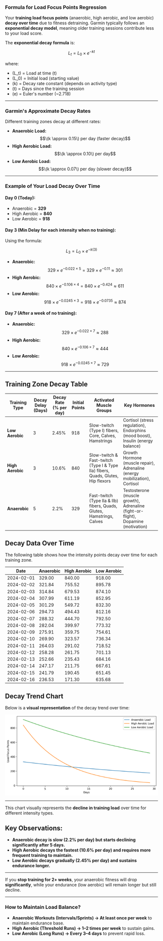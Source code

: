 ### **Formula for Load Focus Points Regression**  

Your **training load focus points** (anaerobic, high aerobic, and low aerobic) **decay over time** due to fitness detraining. Garmin typically follows an **exponential decay model**, meaning older training sessions contribute less to your load score.  

The **exponential decay formula** is:  

$$L_t = L_0 \times e^{-kt}$$

where:  
- \(L_t\) = Load at time \(t\)  
- \(L_0\) = Initial load (starting value)  
- \(k\) = Decay rate constant (depends on activity type)  
- \(t\) = Days since the training session  
- \(e\) = Euler's number (~2.718)  

---

### **Garmin's Approximate Decay Rates**  
Different training zones decay at different rates:  
- **Anaerobic Load:** $$\(k \approx 0.15\) per day (faster decay)$$
- **High Aerobic Load:** $$\(k \approx 0.10\) per day$$
- **Low Aerobic Load:** $$\(k \approx 0.07\) per day (slower decay)$$

---

### **Example of Your Load Decay Over Time**  

#### **Day 0 (Today):**  
- Anaerobic = **329**  
- High Aerobic = **840**  
- Low Aerobic = **918**  

#### **Day 3 (Min Delay for each intensity when no training):**  
Using the formula:  

$$L_3 = L_0 \times e^{-k(3)}$$

- **Anaerobic:**  
  $$329 \times e^{-0.022 \times 5} = 329 \times e^{-0.11} \approx 301$$
- **High Aerobic:**  
  $$840 \times e^{-0.106 \times 4} = 840 \times e^{-0.424} \approx 611$$
- **Low Aerobic:**  
  $$918 \times e^{-0.0245 \times 3} = 918 \times e^{-0.0735} \approx 874$$

#### **Day 7 (After a week of no training):**  
- **Anaerobic:**  
  $$329 \times e^{-0.022 \times 7} \approx 288$$
- **High Aerobic:**  
  $$840 \times e^{-0.106 \times 7} \approx 444$$
- **Low Aerobic:**  
  $$918 \times e^{-0.0245 \times 7} \approx 729$$

---

## **Training Zone Decay Table**

| **Training Type**  | **Decay Delay (Days)** | **Decay Rate (% per day)** | **Initial Points** | **Activated Muscle Groups** | **Key Hormones** |
|-------------------|------------------|------------------|----------------|-------------------------|----------------|
| **Low Aerobic**  | 3                | 2.45%            | 918            | Slow-twitch (Type I) fibers, Core, Calves, Hamstrings | Cortisol (stress regulation), Endorphins (mood boost), Insulin (energy balance) |
| **High Aerobic** | 3                | 10.6%            | 840            | Slow-twitch & Fast-twitch (Type I & Type IIa) fibers, Quads, Glutes, Hip flexors | Growth Hormone (muscle repair), Adrenaline (energy mobilization), Cortisol |
| **Anaerobic**    | 5                | 2.2%             | 329            | Fast-twitch (Type IIa & IIb) fibers, Quads, Glutes, Hamstrings, Calves | Testosterone (muscle growth), Adrenaline (fight-or-flight), Dopamine (motivation) |

## **Decay Data Over Time**

The following table shows how the intensity points decay over time for each training zone.

| **Date**     | **Anaerobic** | **High Aerobic** | **Low Aerobic** |
|-------------|--------------|----------------|---------------|
| 2024-02-01  | 329.00       | 840.00         | 918.00        |
| 2024-02-02  | 321.84       | 755.52         | 895.78        |
| 2024-02-03  | 314.84       | 679.53         | 874.10        |
| 2024-02-04  | 307.99       | 611.19         | 852.95        |
| 2024-02-05  | 301.29       | 549.72         | 832.30        |
| 2024-02-06  | 294.73       | 494.43         | 812.16        |
| 2024-02-07  | 288.32       | 444.70         | 792.50        |
| 2024-02-08  | 282.04       | 399.97         | 773.32        |
| 2024-02-09  | 275.91       | 359.75         | 754.61        |
| 2024-02-10  | 269.90       | 323.57         | 736.34        |
| 2024-02-11  | 264.03       | 291.02         | 718.52        |
| 2024-02-12  | 258.28       | 261.75         | 701.13        |
| 2024-02-13  | 252.66       | 235.43         | 684.16        |
| 2024-02-14  | 247.17       | 211.75         | 667.61        |
| 2024-02-15  | 241.79       | 190.45         | 651.45        |
| 2024-02-16  | 236.53       | 171.30         | 635.68        |

## **Decay Trend Chart**

Below is a **visual representation** of the decay trend over time:

![Decay-Rate](../images/load_decay_plot.png)

---
This chart visually represents the **decline in training load** over time for different intensity types.

## **Key Observations:**
- **Anaerobic decay is slow (2.2% per day) but starts declining significantly after 5 days.**
- **High Aerobic decays the fastest (10.6% per day) and requires more frequent training to maintain.**
- **Low Aerobic decays gradually (2.45% per day) and sustains endurance longer.**

---

If you **stop training for 2+ weeks**, your anaerobic fitness will drop **significantly**, while your endurance (low aerobic) will remain longer but still decline.  

---

### **How to Maintain Load Balance?**  
- **Anaerobic Workouts (Intervals/Sprints) → At least once per week** to maintain endurance base. 
- **High Aerobic (Threshold Runs) → 1–2 times per week** to sustain gains.  
- **Low Aerobic (Long Runs) →  Every 3–4 days** to prevent rapid loss. 

